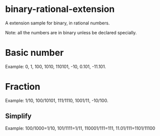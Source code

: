# binary-rational-extension
A extension sample for binary, in rational numbers.

Note: all the numbers are in binary unless be declared specially.
# Basic number
Example: 0, 1, 100, 1010, 110101, -10, 0.101, -11.101.
# Fraction
Example: 1/10, 100/10101, 111/1110, 1001/11, -10/100.
## Simplify
Example: 100/1000=1/10, 101/1111=1/11, 110001/111=111, 11.01/111=1101/11100
